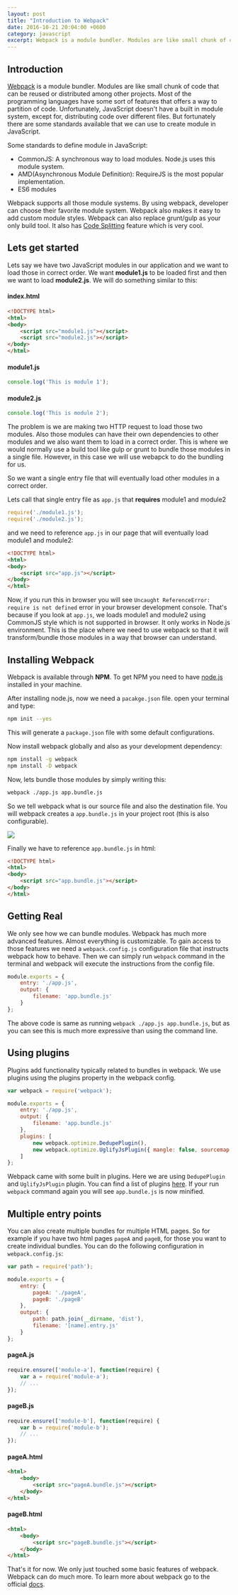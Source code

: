 ```yaml
---
layout: post
title: "Introduction to Webpack"
date: 2016-10-21 20:04:00 +0600
category: javascript
excerpt: Webpack is a module bundler. Modules are like small chunk of code that can be reused or distributed among other projects. Most of the programming languages have some sort of features that offers a way to partition of code. Unfortunately, JavaScript doesn't have a built in module system, except for, distributing code over different files
---
```


## Introduction

[Webpack](https://webpack.github.io/) is a module bundler. Modules are like small chunk of code that can be reused or distributed among other projects. Most of the programming languages have some sort of features that offers a way to partition of code. Unfortunately, JavaScript doesn't have a built in module system, except for, distributing code over different files. But fortunately there are some standards available that we can use to create module in JavaScript.

Some standards to define module in JavaScript:

* CommonJS: A synchronous way to load modules. Node.js uses this module system.
* AMD(Asynchronous Module Definition): RequireJS is the most popular implementation.
* ES6 modules

Webpack supports all those module systems. By using webpack, developer can choose their favorite module system. Webpack also makes it easy to add custom module styles. Webpack can also replace grunt/gulp as your only build tool. It also has [Code Splitting](http://webpack.github.io/docs/code-splitting.html) feature which is very cool.

## Lets get started

Lets say we have two JavaScript modules in our application and we want to load those in correct order. We want **module1.js** to be loaded first and then we want to load **module2.js**. We will do something similar to this:

#### index.html

```html
<!DOCTYPE html>
<html>
<body>
    <script src="module1.js"></script>
    <script src="module2.js"></script>
</body>
</html>
```

#### module1.js

```javascript
console.log('This is module 1');
```

#### module2.js

```javascript
console.log('This is module 2');
```

The problem is we are making two HTTP request to load those two modules. Also those modules can have their own dependencies to other modules and we also want them to load in a correct order. This is where we would normally use a build tool like gulp or grunt to bundle those modules in a single file. However, in this case we will use webapck to do the bundling for us.

So we want a single entry file that will eventually load other modules in a correct order.

Lets call that single entry file as `app.js` that **requires** module1 and module2

```javascript
require('./module1.js');
require('./module2.js');
```

and we need to reference `app.js` in our page that will eventually load module1 and module2:

```html
<!DOCTYPE html>
<html>
<body>
    <script src="app.js"></script>
</body>
</html>
```

Now, if you run this in browser you will see `Uncaught ReferenceError: require is not defined` error in your browser development console. That's because if you look at `app.js`, we loads module1 and module2 using CommonJS style which is not supported in browser. It only works in Node.js environment. This is the place where we need to use webpack so that it will transform/bundle those modules in a way that browser can understand.

## Installing Webpack

Webpack is available through **NPM**. To get NPM you need to have [node.js](https://nodejs.org/en/) installed in your machine.

After installing node.js, now we need a `pacakge.json` file. open your terminal and type:

```bash
npm init --yes
```

This will generate a `package.json` file with some default configurations.

Now install webpack globally and also as your development dependency:

```bash
npm install -g webpack
npm install -D webpack
```

Now, lets bundle those modules by simply writing this:

```bash
webpack ./app.js app.bundle.js
```

So we tell webpack what is our source file and also the destination file. You will webpack creates a `app.bundle.js` in your project root (this is also configurable).

![]({{site.url}}/assets/img/2016/10/webpack-1.PNG)

Finally we have to reference `app.bundle.js` in html:

```html
<!DOCTYPE html>
<html>
<body>
    <script src="app.bundle.js"></script>
</body>
</html>
```

## Getting Real

We only see how we can bundle modules. Webpack has much more advanced features. Almost everything is customizable. To gain access to those features we need a `webpack.config.js` configuration file that instructs webpack how to behave. Then we can simply run `webpack` command in the terminal and webpack will execute the instructions from the config file.

```javascript
module.exports = {
    entry: './app.js',
    output: {
        filename: 'app.bundle.js'
    }
};
```
The above code is same as running `webpack ./app.js app.bundle.js`, but as you can see this is much more expressive than using the command line.

## Using plugins

Plugins add functionality typically related to bundles in webpack. We use plugins using the plugins property in the webpack config.


```javascript
var webpack = require('webpack');

module.exports = {
    entry: './app.js',
    output: {
        filename: 'app.bundle.js'
    },
    plugins: [
        new webpack.optimize.DedupePlugin(),
        new webpack.optimize.UglifyJsPlugin({ mangle: false, sourcemap: false })
    ]
};
```

Webpack came with some built in plugins. Here we are using `DedupePlugin` and `UglifyJsPlugin` plugin. You can find a list of plugins [here](http://webpack.github.io/docs/list-of-plugins.html). If your run `webpack` command again you will see `app.bundle.js` is now minified.

## Multiple entry points

You can also create multiple bundles for multiple HTML pages. So for example if you have two html pages `pageA` and `pageB`, for those you want to create individual bundles. You can do the following configuration in `webpack.config.js`:

```javascript
var path = require('path');

module.exports = {
    entry: {
        pageA: './pageA',
        pageB: './pageB'
    },
    output: {
        path: path.join(__dirname, 'dist'),
        filename: '[name].entry.js'
    }
};
```

#### pageA.js
```javascript
require.ensure(['module-a'], function(require) {
    var a = require('module-a');
    // ...
});
```

#### pageB.js
```javascript
require.ensure(['module-b'], function(require) {
    var b = require('module-b');
    // ...
});
```

#### pageA.html

```html
<html>
    <body>
        <script src="pageA.bundle.js"></script>
    </body>
</html>
```

#### pageB.html

```html
<html>
    <body>
        <script src="pageB.bundle.js"></script>
    </body>
</html>
```

That's it for now. We only just touched some basic features of webpack. Webpack can do much more. To learn more about webpack go to the official [docs](https://webpack.github.io/docs/).
